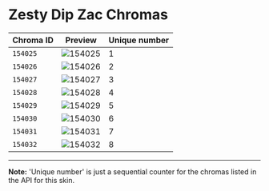# Zesty Dip Zac Chromas

| Chroma ID | Preview | Unique number |
|---|---|---|
| `154025` | ![154025](https://raw.communitydragon.org/latest/plugins/rcp-be-lol-game-data/global/default/v1/champion-chroma-images/154/154025.png) | 1 |
| `154026` | ![154026](https://raw.communitydragon.org/latest/plugins/rcp-be-lol-game-data/global/default/v1/champion-chroma-images/154/154026.png) | 2 |
| `154027` | ![154027](https://raw.communitydragon.org/latest/plugins/rcp-be-lol-game-data/global/default/v1/champion-chroma-images/154/154027.png) | 3 |
| `154028` | ![154028](https://raw.communitydragon.org/latest/plugins/rcp-be-lol-game-data/global/default/v1/champion-chroma-images/154/154028.png) | 4 |
| `154029` | ![154029](https://raw.communitydragon.org/latest/plugins/rcp-be-lol-game-data/global/default/v1/champion-chroma-images/154/154029.png) | 5 |
| `154030` | ![154030](https://raw.communitydragon.org/latest/plugins/rcp-be-lol-game-data/global/default/v1/champion-chroma-images/154/154030.png) | 6 |
| `154031` | ![154031](https://raw.communitydragon.org/latest/plugins/rcp-be-lol-game-data/global/default/v1/champion-chroma-images/154/154031.png) | 7 |
| `154032` | ![154032](https://raw.communitydragon.org/latest/plugins/rcp-be-lol-game-data/global/default/v1/champion-chroma-images/154/154032.png) | 8 |

---

**Note:** 'Unique number' is just a sequential counter for the chromas listed in the API for this skin.